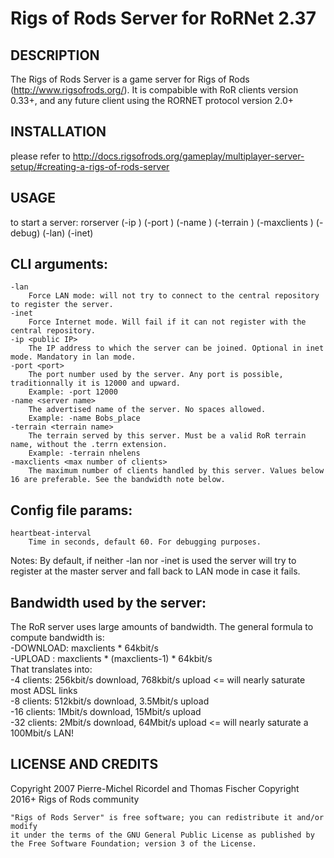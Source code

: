 # Rigs of Rods Server for RoRNet 2.37

## DESCRIPTION

The Rigs of Rods Server is a game server for Rigs of Rods (http://www.rigsofrods.org/).
It is compabible with RoR clients version 0.33+, and any future client using the RORNET protocol version 2.0+

## INSTALLATION

please refer to http://docs.rigsofrods.org/gameplay/multiplayer-server-setup/#creating-a-rigs-of-rods-server

## USAGE

to start a server:
rorserver (-ip <public IP>) (-port <port>) (-name <server name>) (-terrain <terrain name>) (-maxclients <max number of clients>) (-debug) (-lan) (-inet)

## CLI arguments:

```
-lan
	Force LAN mode: will not try to connect to the central repository to register the server.
-inet
	Force Internet mode. Will fail if it can not register with the central repository.
-ip <public IP>
	The IP address to which the server can be joined. Optional in inet mode. Mandatory in lan mode.
-port <port>
	The port number used by the server. Any port is possible, traditionnally it is 12000 and upward.
	Example: -port 12000
-name <server name>
	The advertised name of the server. No spaces allowed.
	Example: -name Bobs_place
-terrain <terrain name>
	The terrain served by this server. Must be a valid RoR terrain name, without the .terrn extension.
	Example: -terrain nhelens
-maxclients <max number of clients>
	The maximum number of clients handled by this server. Values below 16 are preferable. See the bandwidth note below.
```

## Config file params:

```
heartbeat-interval       
    Time in seconds, default 60. For debugging purposes.
```

Notes:
By default, if neither -lan nor -inet is used the server will try to register at the master server and fall back to LAN mode in case it fails.

## Bandwidth used by the server:
The RoR server uses large amounts of bandwidth. The general formula to compute bandwidth is:  
-DOWNLOAD: maxclients * 64kbit/s  
-UPLOAD  : maxclients * (maxclients-1) * 64kbit/s  
That translates into:  
-4 clients: 256kbit/s download, 768kbit/s upload <= will nearly saturate most ADSL links  
-8 clients: 512kbit/s download, 3.5Mbit/s upload  
-16 clients:  1Mbit/s download,  15Mbit/s upload  
-32 clients:  2Mbit/s download,  64Mbit/s upload <= will nearly saturate a 100Mbit/s LAN!

## LICENSE AND CREDITS

Copyright 2007  Pierre-Michel Ricordel and Thomas Fischer
Copyright 2016+ Rigs of Rods community

```
"Rigs of Rods Server" is free software; you can redistribute it and/or modify
it under the terms of the GNU General Public License as published by
the Free Software Foundation; version 3 of the License.
```

